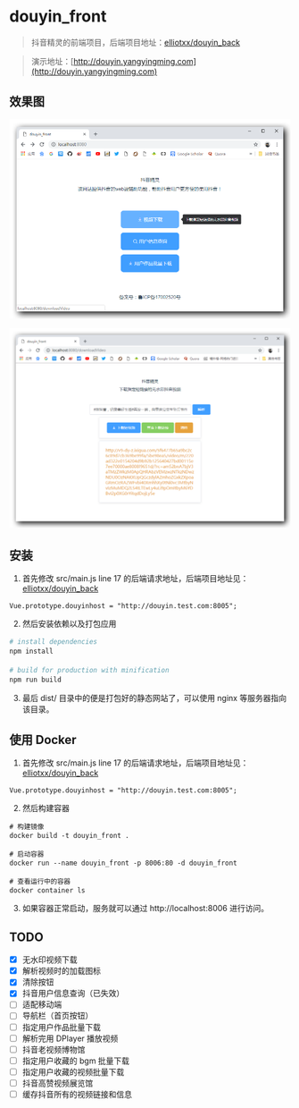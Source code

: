 # douyin_front

> 抖音精灵的前端项目，后端项目地址：[elliotxx/douyin_back](https://github.com/elliotxx/douyin_back)

> 演示地址：[http://douyin.yangyingming.com](http://douyin.yangyingming.com)

## 效果图
![](./screenshots/1.png)

![](./screenshots/2.png)

## 安装 
1. 首先修改 src/main.js line 17 的后端请求地址，后端项目地址见：[elliotxx/douyin_back](https://github.com/elliotxx/douyin_back)
```
Vue.prototype.douyinhost = "http://douyin.test.com:8005";
```
2. 然后安装依赖以及打包应用
```bash
# install dependencies
npm install

# build for production with minification
npm run build
```
3. 最后 dist/ 目录中的便是打包好的静态网站了，可以使用 nginx 等服务器指向该目录。

## 使用 Docker
1. 首先修改 src/main.js line 17 的后端请求地址，后端项目地址见：[elliotxx/douyin_back](https://github.com/elliotxx/douyin_back)
```
Vue.prototype.douyinhost = "http://douyin.test.com:8005";
```
2. 然后构建容器
```
# 构建镜像
docker build -t douyin_front .

# 启动容器
docker run --name douyin_front -p 8006:80 -d douyin_front

# 查看运行中的容器
docker container ls
```
3. 如果容器正常启动，服务就可以通过 http://localhost:8006 进行访问。


## TODO

- [x] 无水印视频下载
- [x] 解析视频时的加载图标
- [x] 清除按钮
- [x] 抖音用户信息查询（已失效）
- [ ] 适配移动端
- [ ] 导航栏（首页按钮）
- [ ] 指定用户作品批量下载
- [ ] 解析完用 DPlayer 播放视频
- [ ] 抖音老视频博物馆
- [ ] 指定用户收藏的 bgm 批量下载
- [ ] 指定用户收藏的视频批量下载
- [ ] 抖音高赞视频展览馆
- [ ] 缓存抖音所有的视频链接和信息

